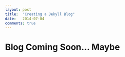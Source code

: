 ```yaml
---
layout: post
title:  "Creating a Jekyll Blog"
date:   2014-07-04
comments: true
---
```


# Blog Coming Soon... Maybe
